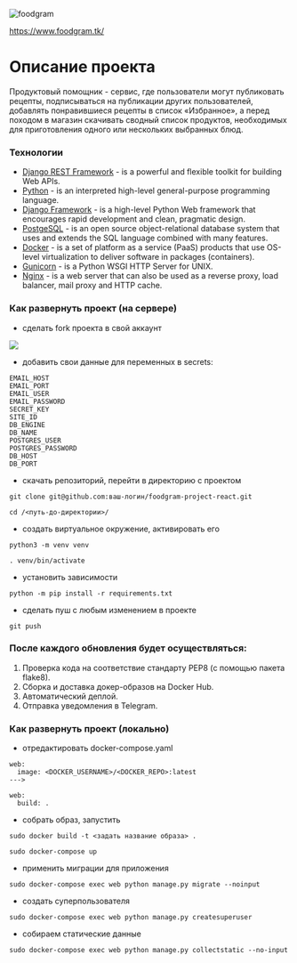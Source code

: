 ![foodgram](https://github.com/valerycode/foodgram-project-react/actions/workflows/foodgram_workflow.yml/badge.svg)

https://www.foodgram.tk/
# Описание проекта
Продуктовый помощник - сервис, где пользователи могут публиковать рецепты, подписываться на публикации других пользователей, добавлять понравившиеся рецепты в список «Избранное», а перед походом в магазин скачивать сводный список продуктов, необходимых для приготовления одного или нескольких выбранных блюд.
### Технологии
- [Django REST Framework](https://www.django-rest-framework.org/) - is a powerful and flexible toolkit for building Web APIs.
- [Python](https://www.python.org/) - is an interpreted high-level general-purpose programming language.
- [Django Framework](https://www.djangoproject.com/) - is a high-level Python Web framework that encourages rapid development and clean, pragmatic design.
- [PostgeSQL](https://www.postgresql.org/) - is an open source object-relational database system that uses and extends the SQL language combined with many features.
- [Docker](https://www.docker.com/) - is a set of platform as a service (PaaS) products that use OS-level virtualization to deliver software in packages (containers).
- [Gunicorn](https://gunicorn.org/) - is a Python WSGI HTTP Server for UNIX.
- [Nginx](https://nginx.org/) - is a web server that can also be used as a reverse proxy, load balancer, mail proxy and HTTP cache.
### Как развернуть проект (на сервере)
 - сделать fork проекта в свой аккаунт

[![](https://img.shields.io/badge/my%20project-fork!-informational?style=for-the-badge&logo=appveyor)](https://github.com/valerycode/foodgram-project-react/fork)
- добавить свои данные для переменных в secrets:
```
EMAIL_HOST
EMAIL_PORT
EMAIL_USER
EMAIL_PASSWORD
SECRET_KEY
SITE_ID
DB_ENGINE
DB_NAME
POSTGRES_USER
POSTGRES_PASSWORD
DB_HOST
DB_PORT
```

- скачать репозиторий, перейти в директорию с проектом

```git clone git@github.com:ваш-логин/foodgram-project-react.git```

```cd /<путь-до-директории>/```

- создать виртуальное окружение, активировать его

```python3 -m venv venv```

```. venv/bin/activate```

- установить зависимости

```python -m pip install -r requirements.txt```

- сделать пуш с любым изменением в проекте

```git push```

### После каждого обновления будет осуществляться:

1. Проверка кода на соответствие стандарту PEP8 (с помощью пакета flake8).
2. Сборка и доставка докер-образов на Docker Hub.
3. Автоматический деплой.
4. Отправка уведомления в Telegram.
  
### Как развернуть проект (локально)
- отредактировать docker-compose.yaml
```
web:
  image: <DOCKER_USERNAME>/<DOCKER_REPO>:latest
--->

web:
  build: .
```

- собрать образ, запустить

```sudo docker build -t <задать название образа> .```

```sudo docker-compose up```

- применить миграции для приложения

```sudo docker-compose exec web python manage.py migrate --noinput```

- создать суперпользователя

```sudo docker-compose exec web python manage.py createsuperuser```

- собираем статические данные

```sudo docker-compose exec web python manage.py collectstatic --no-input```

